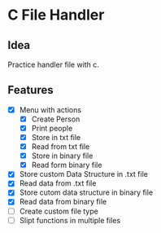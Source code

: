# C File Handler

## Idea
Practice handler file with c.

## Features
- [x] Menu with actions
    - [x] Create Person
    - [x] Print people
    - [x] Store in txt file
    - [x] Read from txt file
    - [x] Store in binary file
    - [x] Read form binary file
- [x] Store custom Data Structure in .txt file
- [x] Read data from .txt file
- [x] Store cutom data structure in binary file
- [x] Read data from binary file
- [ ] Create custom file type
- [ ] Slipt functions in multiple files